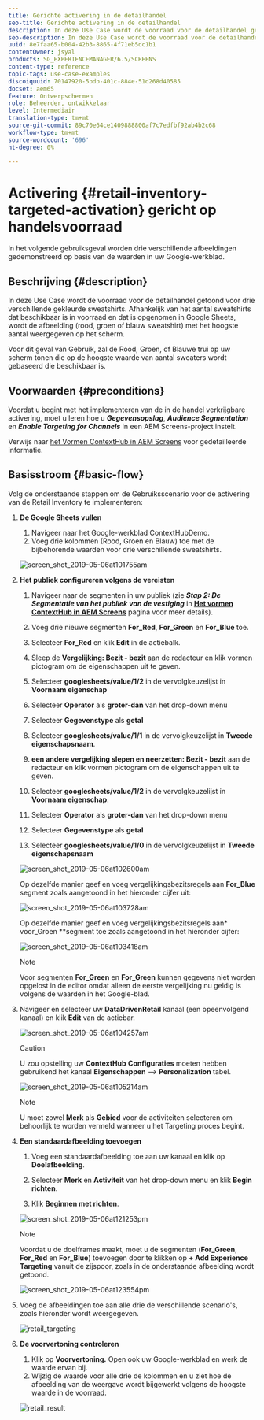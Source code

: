 ```yaml
---
title: Gerichte activering in de detailhandel
seo-title: Gerichte activering in de detailhandel
description: In deze Use Case wordt de voorraad voor de detailhandel getoond voor drie verschillende gekleurde sweatshirts. Afhankelijk van het aantal sweatshirts dat beschikbaar is in voorraad en dat is opgenomen in Google Sheets, wordt de afbeelding (rood, groen of blauw sweatshirt) met het hoogste aantal weergegeven op het scherm.
seo-description: In deze Use Case wordt de voorraad voor de detailhandel getoond voor drie verschillende gekleurde sweatshirts. Afhankelijk van het aantal sweatshirts dat beschikbaar is in voorraad en dat is opgenomen in Google Sheets, wordt de afbeelding (rood, groen of blauw sweatshirt) met het hoogste aantal weergegeven op het scherm.
uuid: 8e7faa65-b004-42b3-8865-4f71eb5dc1b1
contentOwner: jsyal
products: SG_EXPERIENCEMANAGER/6.5/SCREENS
content-type: reference
topic-tags: use-case-examples
discoiquuid: 70147920-5bdb-401c-884e-51d268d40585
docset: aem65
feature: Ontwerpschermen
role: Beheerder, ontwikkelaar
level: Intermediair
translation-type: tm+mt
source-git-commit: 89c70e64ce1409888800af7c7edfbf92ab4b2c68
workflow-type: tm+mt
source-wordcount: '696'
ht-degree: 0%

---
```



# Activering {#retail-inventory-targeted-activation} gericht op handelsvoorraad

In het volgende gebruiksgeval worden drie verschillende afbeeldingen gedemonstreerd op basis van de waarden in uw Google-werkblad.

## Beschrijving {#description}

In deze Use Case wordt de voorraad voor de detailhandel getoond voor drie verschillende gekleurde sweatshirts. Afhankelijk van het aantal sweatshirts dat beschikbaar is in voorraad en dat is opgenomen in Google Sheets, wordt de afbeelding (rood, groen of blauw sweatshirt) met het hoogste aantal weergegeven op het scherm.

Voor dit geval van Gebruik, zal de Rood, Groen, of Blauwe trui op uw scherm tonen die op de hoogste waarde van aantal sweaters wordt gebaseerd die beschikbaar is.

## Voorwaarden {#preconditions}

Voordat u begint met het implementeren van de in de handel verkrijgbare activering, moet u leren hoe u ***Gegevensopslag***, ***Audience Segmentation*** en ***Enable Targeting for Channels*** in een AEM Screens-project instelt.

Verwijs naar [het Vormen ContextHub in AEM Screens](configuring-context-hub.md) voor gedetailleerde informatie.

## Basisstroom {#basic-flow}

Volg de onderstaande stappen om de Gebruiksscenario voor de activering van de Retail Inventory te implementeren:

1. **De Google Sheets vullen**

   1. Navigeer naar het Google-werkblad ContextHubDemo.
   1. Voeg drie kolommen (Rood, Groen en Blauw) toe met de bijbehorende waarden voor drie verschillende sweatshirts.

   ![screen_shot_2019-05-06at101755am](assets/screen_shot_2019-05-06at101755am.png)

1. **Het publiek configureren volgens de vereisten**

   1. Navigeer naar de segmenten in uw publiek (zie ***Stap 2: De Segmentatie van het publiek van de vestiging*** in **[Het vormen ContextHub in AEM Screens](configuring-context-hub.md)** pagina voor meer details).

   1. Voeg drie nieuwe segmenten **For_Red**, **For_Green** en **For_Blue** toe.

   1. Selecteer **For_Red** en klik **Edit** in de actiebalk.

   1. Sleep de **Vergelijking: Bezit - bezit** aan de redacteur en klik vormen pictogram om de eigenschappen uit te geven.
   1. Selecteer **googlesheets/value/1/2** in de vervolgkeuzelijst in **Voornaam eigenschap**

   1. Selecteer **Operator** als **groter-dan** van het drop-down menu

   1. Selecteer **Gegevenstype** als **getal**

   1. Selecteer **googlesheets/value/1/1** in de vervolgkeuzelijst in **Tweede eigenschapsnaam**.

   1. **een andere vergelijking slepen en neerzetten: Bezit - bezit** aan de redacteur en klik vormen pictogram om de eigenschappen uit te geven.
   1. Selecteer **googlesheets/value/1/2** in de vervolgkeuzelijst in **Voornaam eigenschap**.

   1. Selecteer **Operator** als **groter-dan** van het drop-down menu

   1. Selecteer **Gegevenstype** als **getal**

   1. Selecteer **googlesheets/value/1/0** in de vervolgkeuzelijst in **Tweede eigenschapsnaam**

   ![screen_shot_2019-05-06at102600am](assets/screen_shot_2019-05-06at102600am.png)

   Op dezelfde manier geef en voeg vergelijkingsbezitsregels aan **For_Blue** segment zoals aangetoond in het hieronder cijfer uit:

   ![screen_shot_2019-05-06at103728am](assets/screen_shot_2019-05-06at103728am.png)

   Op dezelfde manier geef en voeg vergelijkingsbezitsregels aan* voor_Groen **segment toe zoals aangetoond in het hieronder cijfer:

   ![screen_shot_2019-05-06at103418am](assets/screen_shot_2019-05-06at103418am.png)

   >[!NOTE]
   >
   >Voor segmenten **For_Green** en **For_Green** kunnen gegevens niet worden opgelost in de editor omdat alleen de eerste vergelijking nu geldig is volgens de waarden in het Google-blad.

1. Navigeer en selecteer uw **DataDrivenRetail** kanaal (een opeenvolgend kanaal) en klik **Edit** van de actiebar.

   ![screen_shot_2019-05-06at104257am](assets/screen_shot_2019-05-06at104257am.png)

   >[!CAUTION]
   >
   >U zou opstelling uw **ContextHub** **Configuraties** moeten hebben gebruikend het kanaal **Eigenschappen** —> **Personalization** tabel.

   ![screen_shot_2019-05-06at105214am](assets/screen_shot_2019-05-06at105214am.png)

   >[!NOTE]
   U moet zowel **Merk** als **Gebied** voor de activiteiten selecteren om behoorlijk te worden vermeld wanneer u het Targeting proces begint.

1. **Een standaardafbeelding toevoegen**

   1. Voeg een standaardafbeelding toe aan uw kanaal en klik op **Doelafbeelding**.
   1. Selecteer **Merk** en **Activiteit** van het drop-down menu en klik **Begin richten**.

   1. Klik **Beginnen met richten**.

   ![screen_shot_2019-05-06at121253pm](assets/screen_shot_2019-05-06at121253pm.png)

   >[!NOTE]
   Voordat u de doelframes maakt, moet u de segmenten (**For_Green**, **For_Red** en **For_Blue**) toevoegen door te klikken op **+ Add Experience Targeting** vanuit de zijspoor, zoals in de onderstaande afbeelding wordt getoond.

   ![screen_shot_2019-05-06at123554pm](assets/screen_shot_2019-05-06at123554pm.png)

1. Voeg de afbeeldingen toe aan alle drie de verschillende scenario&#39;s, zoals hieronder wordt weergegeven.

   ![retail_targeting](assets/retail_targeting.gif)

1. **De voorvertoning controleren**

   1. Klik op **Voorvertoning.** Open ook uw Google-werkblad en werk de waarde ervan bij.
   1. Wijzig de waarde voor alle drie de kolommen en u ziet hoe de afbeelding van de weergave wordt bijgewerkt volgens de hoogste waarde in de voorraad.

   ![retail_result](assets/retail_result.gif)


